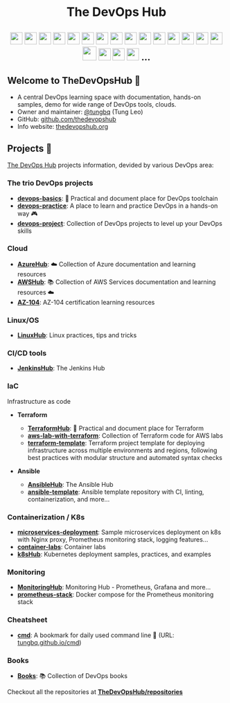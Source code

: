 <!-- <h1 align="center"><img src="./assets/logo.png" width="400"></h1> -->
<h1 align="center">The DevOps Hub</h1>

<h2 align="center">
<img height="28" src="https://upload.wikimedia.org/wikipedia/commons/0/05/Devops-toolchain.svg" />
<img height="28" src="https://skillicons.dev/icons?i=aws" /> 
<img height="28" src="https://skillicons.dev/icons?i=azure" />
<img height="28" src="https://skillicons.dev/icons?i=docker" />
<img height="28" src="https://skillicons.dev/icons?i=kubernetes" />
<img height="28" src="https://helm.sh/img/helm.svg"> 
<img height="28" src="https://skillicons.dev/icons?i=terraform" /> 
<img height="28" src="https://skillicons.dev/icons?i=ansible" />
<img height="28" src="https://skillicons.dev/icons?i=jenkins" />
<img height="28" src="https://skillicons.dev/icons?i=bash" />
<img height="28" src="https://skillicons.dev/icons?i=git" />
<img height="28" src="https://skillicons.dev/icons?i=elasticsearch" />
<img height="28" src="https://skillicons.dev/icons?i=prometheus" />
<img height="28" src="https://skillicons.dev/icons?i=nginx" />
<img height="28" src="https://skillicons.dev/icons?i=cloudflare" />
<img width="32" src="https://upload.wikimedia.org/wikipedia/commons/8/87/Sql_data_base_with_logo.png">
<img height="28" src="https://skillicons.dev/icons?i=py" />
<img height="28" src="https://skillicons.dev/icons?i=gitlab" />
<img height="28" src="https://avatars.githubusercontent.com/u/30269780">
...
</h2>

## Welcome to TheDevOpsHub 👋

- A central DevOps learning space with documentation, hands-on samples, demo for wide range of DevOps tools, clouds.
- Owner and maintainer: [@tungbq](https://github.com/tungbq) (Tung Leo)
- GitHub: [github.com/thedevopshub](https://github.com/thedevopshub)
- Info website: [thedevopshub.org](https://thedevopshub.org/)

## Projects 🔖

[The DevOps Hub](https://github.com/thedevopshub) projects information, devided by various DevOps area:

### The trio DevOps projects

- [**devops-basics**](https://github.com/tungbq/devops-basics): 🚀 Practical and document place for DevOps toolchain
- [**devops-practice**](https://github.com/tungbq/devops-practice): A place to learn and practice DevOps in a hands-on way 🎮
- [**devops-project**](https://github.com/tungbq/devops-project): Collection of DevOps projects to level up your DevOps skills

### Cloud

- [**AzureHub**](https://github.com/TheDevOpsHub/AzureHub): ☁️ Collection of Azure documentation and learning resources
- [**AWSHub**](https://github.com/tungbq/AWSHub): 📚 Collection of AWS Services documentation and learning resources ☁️
- [**AZ-104**](https://github.com/TheDevOpsHub/AZ-104): AZ-104 certification learning resources

### Linux/OS

- [**LinuxHub**](https://github.com/TheDevOpsHub/LinuxHub): Linux practices, tips and tricks

### CI/CD tools

- [**JenkinsHub**](https://github.com/TheDevOpsHub/JenkinsHub): The Jenkins Hub

### IaC

Infrastructure as code

- **Terraform**

  - [**TerraformHub**](https://github.com/TheDevOpsHub/TerraformHub): 🚀 Practical and document place for Terraform
  - [**aws-lab-with-terraform**](https://github.com/tungbq/aws-lab-with-terraform): Collection of Terraform code for AWS labs
  - [**terraform-template**](https://github.com/TheDevOpsHub/terraform-template): Terraform project template for deploying infrastructure across multiple environments and regions, following best practices with modular structure and automated syntax checks

- **Ansible**
  - [**AnsibleHub**](https://github.com/TheDevOpsHub/AnsibleHub): The Ansible Hub
  - [**ansible-template**](https://github.com/TheDevOpsHub/ansible-template): Ansible template repository with CI, linting, containerization, and more...

### Containerization / K8s

- [**microservices-deployment**](https://github.com/TheDevOpsHub/microservices-deployment): Sample microservices deployment on k8s with Nginx proxy, Prometheus monitoring stack, logging features...
- [**container-labs**](https://github.com/TheDevOpsHub/container-labs): Container labs
- [**k8sHub**](https://github.com/tungbq/k8sHub): Kubernetes deployment samples, practices, and examples

### Monitoring

- [**MonitoringHub**](https://github.com/TheDevOpsHub/MonitoringHub): Monitoring Hub - Prometheus, Grafana and more...
- [**prometheus-stack**](https://github.com/TheDevOpsHub/prometheus-stack): Docker compose for the Prometheus monitoring stack

### Cheatsheet

- [**cmd**](https://github.com/tungbq/cmd): A bookmark for daily used command line :bookmark: (URL: [tungbq.github.io/cmd](https://tungbq.github.io/cmd))

### Books

- [**Books**](https://github.com/TheDevOpsHub/Books): 📚 Collection of DevOps books

Checkout all the repositories at [**TheDevOpsHub/repositories**](https://github.com/orgs/TheDevOpsHub/repositories)
